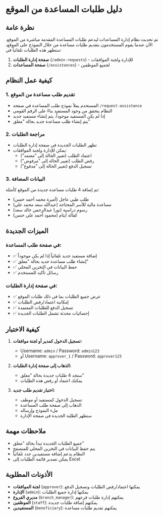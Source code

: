# دليل طلبات المساعدة من الموقع

## نظرة عامة
تم تحديث نظام إدارة المساعدات ليدعم طلبات المساعدة المقدمة مباشرة من الموقع. الآن عندما يقوم المستخدمون بتقديم طلبات مساعدة من خلال النموذج على الموقع، ستظهر هذه الطلبات تلقائياً في:

1. **صفحة إدارة الطلبات** (`/admin-requests`) - للإدارة ولجنة الموافقات
2. **صفحة المساعدات** (`/assistances`) - لجميع الموظفين

## كيفية عمل النظام

### 1. تقديم طلب مساعدة من الموقع
- المستخدم يملأ نموذج طلب المساعدة في صفحة `/request-assistance`
- النظام يتحقق من وجود المستفيد بناءً على الرقم القومي
- إذا لم يكن المستفيد موجوداً، يتم إنشاء مستفيد جديد
- يتم إنشاء طلب مساعدة جديد بحالة "معلق"

### 2. مراجعة الطلبات
- تظهر الطلبات الجديدة في صفحة إدارة الطلبات
- يمكن للإدارة ولجنة الموافقات:
  - اعتماد الطلب (تغيير الحالة إلى "معتمد")
  - رفض الطلب (تغيير الحالة إلى "مرفوض")
  - تسجيل الدفع (تغيير الحالة إلى "مدفوع")

### 3. البيانات المضافة
تم إضافة 4 طلبات مساعدة جديدة من الموقع كأمثلة:
- طلب طبي عاجل (أميرة محمد أحمد حسن)
- مساعدة مالية للأسر المحتاجة (عبدالله سعد محمد علي)
- رسوم دراسية (نورا عبدالرحمن خالد سعد)
- كفالة أيتام (محمود أحمد علي حسن)

## الميزات الجديدة

### في صفحة طلب المساعدة:
- ✅ إضافة مستفيد جديد تلقائياً إذا لم يكن موجوداً
- ✅ إنشاء طلب مساعدة جديد بحالة "معلق"
- ✅ حفظ البيانات في التخزين المحلي
- ✅ رسائل تأكيد للمستخدم

### في صفحة إدارة الطلبات:
- ✅ عرض جميع الطلبات بما في ذلك طلبات الموقع
- ✅ إمكانية اعتماد/رفض الطلبات
- ✅ تسجيل الدفع للطلبات المعتمدة
- ✅ إحصائيات محدثة تشمل الطلبات الجديدة

## كيفية الاختبار

1. **تسجيل الدخول كمدير أو لجنة موافقات:**
   - Username: `admin` / Password: `admin123`
   - أو Username: `approver_1` / Password: `approver123`

2. **الذهاب إلى صفحة إدارة الطلبات:**
   - ستجد 4 طلبات جديدة بحالة "معلق"
   - يمكنك اعتماد أو رفض هذه الطلبات

3. **اختبار تقديم طلب جديد:**
   - تسجيل الدخول كمستفيد أو موظف
   - الذهاب إلى صفحة طلب المساعدة
   - ملء النموذج وإرساله
   - ستظهر الطلبة الجديدة في صفحة الإدارة

## ملاحظات مهمة

- جميع الطلبات الجديدة تبدأ بحالة "معلق"
- يتم حفظ البيانات في التخزين المحلي للمتصفح
- النظام يدعم إضافة مستفيدين جدد تلقائياً
- يمكن تصدير قائمة الطلبات إلى Excel

## الأذونات المطلوبة

- **لجنة الموافقات** (`approver`): يمكنها اعتماد/رفض الطلبات وتسجيل الدفع
- **الإدارة** (`admin`): يمكنها إدارة جميع الطلبات
- **مديري الفروع** (`branch_manager`): يمكنهم إدارة طلبات فرعهم
- **الموظفين** (`staff`): يمكنهم إضافة طلبات جديدة
- **المستفيدين** (`beneficiary`): يمكنهم تقديم طلبات مساعدة
